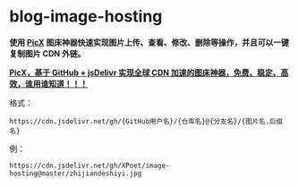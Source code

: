 # blog-image-hosting

**使用 [PicX](https://github.com/XPoet/picx) 图床神器快速实现图片上传、查看、修改、删除等操作，并且可以一键复制图片 CDN 外链。**

**[PicX，基于 GitHub + jsDelivr 实现全球 CDN 加速的图床神器，免费、稳定、高效，谁用谁知道！！！](https://picx.xpoet.cn/)**


格式：
```
https://cdn.jsdelivr.net/gh/{GitHub用户名}/{仓库名}@{分支名}/{图片名.后缀名}
```

例：
```
https://cdn.jsdelivr.net/gh/XPoet/image-hosting@master/zhijiandeshiyi.jpg
```

